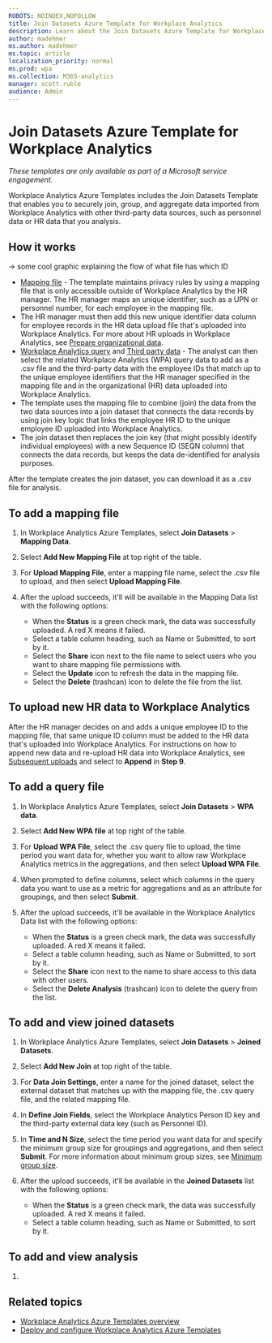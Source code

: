 ```yaml
---
ROBOTS: NOINDEX,NOFOLLOW
title: Join Datasets Azure Template for Workplace Analytics 
description: Learn about the Join Datasets Azure Template for Workplace Analytics and how to use it for advanced data analysis
author: madehmer
ms.author: madehmer
ms.topic: article
localization_priority: normal 
ms.prod: wpa
ms.collection: M365-analytics
manager: scott.ruble
audience: Admin
---
```

# Join Datasets Azure Template for Workplace Analytics

_These templates are only available as part of a Microsoft service engagement._

Workplace Analytics Azure Templates includes the Join Datasets Template that enables you to securely join, group, and aggregate data imported from Workplace Analytics with other third-party data sources, such as personnel data or HR data that you analysis.

## How it works

 -> some cool graphic explaining the flow of what file has which ID

* [Mapping file](#to-add-a-mapping-file) - The template maintains privacy rules by using a mapping file that is only accessible outside of Workplace Analytics by the HR manager. The HR manager maps an unique identifier, such as a UPN or personnel number, for each employee in the mapping file.
* The HR manager must then add this new unique identifier data column for employee records in the HR data upload file that's uploaded into Workplace Analytics. For more about HR uploads in Workplace Analytics, see [Prepare organizational data](../setup/prepare-organizational-data.md).
* [Workplace Analytics query](#to-add-a-query-file) and [Third party data](#to-add-third-party-data) - The analyst can then select the related Workplace Analytics (WPA) query data to add as a .csv file and the third-party data with the employee IDs that match up to the unique employee identifiers that the HR manager specified in the mapping file and in the organizational (HR) data uploaded into Workplace Analytics.
* The template uses the mapping file to combine (join) the data from the two data sources into a join dataset that connects the data records by using join key logic that links the employee HR ID to the unique employee ID uploaded into Workplace Analytics.
* The join dataset then replaces the join key (that might possibly identify individual employees) with a new Sequence ID (SEQN column) that connects the data records, but keeps the data de-identified for analysis purposes.

After the template creates the join dataset, you can download it as a .csv file for analysis.

## To add a mapping file

1. In Workplace Analytics Azure Templates, select **Join Datasets** > **Mapping Data**.
2. Select **Add New Mapping File** at top right of the table.
3. For **Upload Mapping File**, enter a mapping file name, select the .csv file to upload, and then select **Upload Mapping File**.
4. After the upload succeeds, it'll will be available in the Mapping Data list with the following options:

   * When the **Status** is a green check mark, the data was successfully uploaded. A red X means it failed.
   * Select a table column heading, such as Name or Submitted, to sort by it.
   * Select the **Share** icon next to the file name to select users who you want to share mapping file permissions with.
   * Select the **Update** icon to refresh the data in the mapping file.
   * Select the **Delete** (trashcan) icon to delete the file from the list.

## To upload new HR data to Workplace Analytics

After the HR manager decides on and adds a unique employee ID to the mapping file, that same unique ID column must be added to the HR data that's uploaded into Workplace Analytics. For instructions on how to append new data and re-upload HR data into Workplace Analytics, see [Subsequent uploads](../setup/upload-organizational-data.md#file-upload) and select to **Append** in **Step 9**.

## To add a query file

1. In Workplace Analytics Azure Templates, select **Join Datasets** > **WPA data**.
2. Select **Add New WPA file** at top right of the table.
3. For **Upload WPA File**, select the .csv query file to upload, the time period you want data for, whether you want to allow raw Workplace Analytics metrics in the aggregations, and then select **Upload WPA File**.
4. When prompted to define columns, select which columns in the query data you want to use as a metric for aggregations and as an attribute for groupings, and then select **Submit**.
5. After the upload succeeds, it'll be available in the Workplace Analytics Data list with the following options:

   * When the **Status** is a green check mark, the data was successfully uploaded. A red X means it failed.
   * Select a table column heading, such as Name or Submitted, to sort by it.
   * Select the **Share** icon next to the name to share access to this data with other users.
   * Select the **Delete Analysis** (trashcan) icon to delete the query from the list.

## To add and view joined datasets

1. In Workplace Analytics Azure Templates, select **Join Datasets** > **Joined Datasets**.
2. Select **Add New Join** at top right of the table.
3. For **Data Join Settings**, enter a name for the joined dataset, select the external dataset that matches up with the mapping file, the .csv query file, and the related mapping file.
4. In **Define Join Fields**, select the Workplace Analytics Person ID key and the third-party external data key (such as Personnel ID).
5. In **Time and N Size**, select the time period you want data for and specify the minimum group size for groupings and aggregations, and then select **Submit**. For more information about minimum group sizes, see [Minimum group size](../use/settings.md#minimum-group-size).
6. After the upload succeeds, it'll be available in the **Joined Datasets** list with the following options:

   * When the **Status** is a green check mark, the data was successfully uploaded. A red X means it failed.
   * Select a table column heading, such as Name or Submitted, to sort by it.

## To add and view analysis

1. 

## Related topics

* [Workplace Analytics Azure Templates overview](./overview.md)
* [Deploy and configure Workplace Analytics Azure Templates](./deploy-configure.md)
